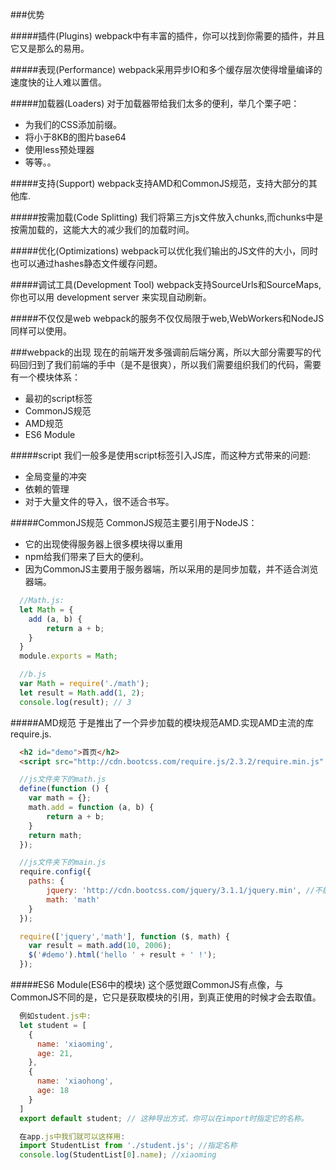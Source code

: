 ###优势

#####插件(Plugins)
  webpack中有丰富的插件，你可以找到你需要的插件，并且它又是那么的易用。

#####表现(Performance)
  webpack采用异步IO和多个缓存层次使得增量编译的速度快的让人难以置信。

#####加载器(Loaders)
  对于加载器带给我们太多的便利，举几个栗子吧：
  * 为我们的CSS添加前缀。
  * 将小于8KB的图片base64
  * 使用less预处理器
  * 等等。。

#####支持(Support)
  webpack支持AMD和CommonJS规范，支持大部分的其他库.

#####按需加载(Code Splitting)
  我们将第三方js文件放入chunks,而chunks中是按需加载的，这能大大的减少我们的加载时间。

#####优化(Optimizations)
  webpack可以优化我们输出的JS文件的大小，同时也可以通过hashes静态文件缓存问题。

#####调试工具(Development Tool)
  webpack支持SourceUrls和SourceMaps, 你也可以用 development server 来实现自动刷新。

#####不仅仅是web
  webpack的服务不仅仅局限于web,WebWorkers和NodeJS同样可以使用。

###webpack的出现
  现在的前端开发多强调前后端分离，所以大部分需要写的代码回归到了我们前端的手中（是不是很爽），所以我们需要组织我们的代码，需要有一个模块体系：
  * 最初的script标签
  * CommonJS规范
  * AMD规范
  * ES6 Module

#####script
  我们一般多是使用script标签引入JS库，而这种方式带来的问题:
  * 全局变量的冲突
  * 依赖的管理
  * 对于大量文件的导入，很不适合书写。

#####CommonJS规范
  CommonJS规范主要引用于NodeJS：
  * 它的出现使得服务器上很多模块得以重用
  * npm给我们带来了巨大的便利。
  * 因为CommonJS主要用于服务器端，所以采用的是同步加载，并不适合浏览器端。

```js
  //Math.js:
  let Math = {
  	add (a, b) {
  		return a + b;
  	}
  }
  module.exports = Math;

  //b.js
  var Math = require('./math');
  let result = Math.add(1, 2);
  console.log(result); // 3
```    

#####AMD规范
  于是推出了一个异步加载的模块规范AMD.实现AMD主流的库require.js.
```html
  <h2 id="demo">首页</h2>
  <script src="http://cdn.bootcss.com/require.js/2.3.2/require.min.js" data-main="js/main"></script>
```
```js
  //js文件夹下的math.js
  define(function () {
  	var math = {};
  	math.add = function (a, b) {
  		return a + b;
  	}
  	return math;
  });
```
```js
  //js文件夹下的main.js
  require.config({
  	paths: {
  		jquery: 'http://cdn.bootcss.com/jquery/3.1.1/jquery.min', //不能加js后缀名。
  		math: 'math'
  	}
  });

  require(['jquery','math'], function ($, math) {
  	var result = math.add(10, 2006);
  	$('#demo').html('hello ' + result + ' !');
  });
```

#####ES6 Module(ES6中的模块)
  这个感觉跟CommonJS有点像，与CommonJS不同的是，它只是获取模块的引用，到真正使用的时候才会去取值。
```js
  例如student.js中:
  let student = [
    {
      name: 'xiaoming',
      age: 21,
    },
    {
      name: 'xiaohong',
      age: 18
    }
  ]
  export default student; // 这种导出方式，你可以在import时指定它的名称。  

  在app.js中我们就可以这样用:
  import StudentList from './student.js'; //指定名称
  console.log(StudentList[0].name); //xiaoming
```  
